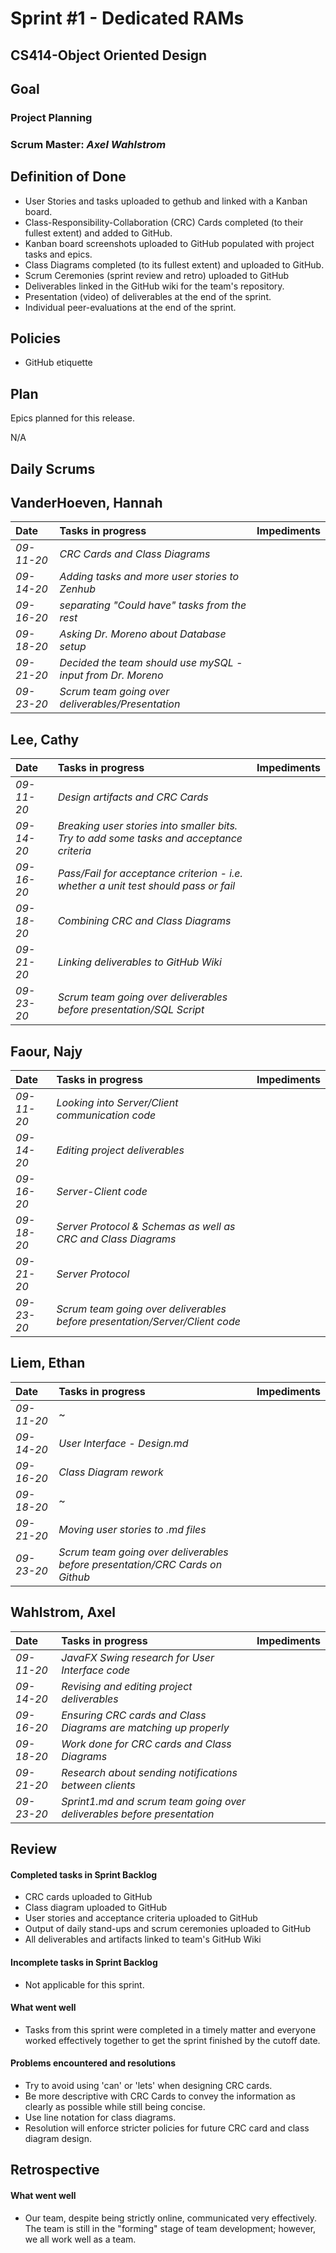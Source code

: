 # Sprint #1 - Dedicated RAMs
## CS414-Object Oriented Design

## Goal

### Project Planning
### Scrum Master: *Axel Wahlstrom*

## Definition of Done

* User Stories and tasks uploaded to gethub and linked with a Kanban board.
* Class-Responsibility-Collaboration (CRC) Cards completed (to their fullest extent) and added to GitHub.
* Kanban board screenshots uploaded to GitHub populated with project tasks and epics.
* Class Diagrams completed (to its fullest extent) and uploaded to GitHub.
* Scrum Ceremonies (sprint review and retro) uploaded to GitHub
* Deliverables linked in the GitHub wiki for the team's repository.
* Presentation (video) of deliverables at the end of the sprint.
* Individual peer-evaluations at the end of the sprint.

## Policies

* GitHub etiquette

## Plan

Epics planned for this release.

N/A

## Daily Scrums

## VanderHoeven, Hannah
| Date | Tasks in progress | Impediments |
| :--- | :--- | :--- |
| *09-11-20* | *CRC Cards and Class Diagrams* |  |
| *09-14-20* | *Adding tasks and more user stories to Zenhub* |  |
| *09-16-20* | *separating "Could have" tasks from the rest* |  |
| *09-18-20* | *Asking Dr. Moreno about Database setup* |  |
| *09-21-20* | *Decided the team should use mySQL - input from Dr. Moreno* |  |
| *09-23-20* | *Scrum team going over deliverables/Presentation* |  |

## Lee, Cathy
| Date | Tasks in progress | Impediments |
| :--- | :--- | :--- |
| *09-11-20* | *Design artifacts and CRC Cards* |  |
| *09-14-20* | *Breaking user stories into smaller bits. Try to add some tasks and acceptance criteria* |  |
| *09-16-20* | *Pass/Fail for acceptance criterion - i.e. whether a unit test should pass or fail* |  |
| *09-18-20* | *Combining CRC and Class Diagrams* |  |
| *09-21-20* | *Linking deliverables to GitHub Wiki* |  |
| *09-23-20* | *Scrum team going over deliverables before presentation/SQL Script* |  |

## Faour, Najy
| Date | Tasks in progress | Impediments |
| :--- | :--- | :--- |
| *09-11-20* | *Looking into Server/Client communication code* |  |
| *09-14-20* | *Editing project deliverables* |  |
| *09-16-20* | *Server-Client code* |  |
| *09-18-20* | *Server Protocol & Schemas as well as CRC and Class Diagrams* |  |
| *09-21-20* | *Server Protocol* |  |
| *09-23-20* | *Scrum team going over deliverables before presentation/Server/Client code* |  |

## Liem, Ethan
| Date | Tasks in progress | Impediments |
| :--- | :--- | :--- |
| *09-11-20* | ~ |  |
| *09-14-20* | *User Interface - Design.md* |  |
| *09-16-20* | *Class Diagram rework* |  |
| *09-18-20* | ~ |  |
| *09-21-20* | *Moving user stories to .md files* |  |
| *09-23-20* | *Scrum team going over deliverables before presentation/CRC Cards on Github* |  |

## Wahlstrom, Axel
| Date | Tasks in progress | Impediments |
| :--- | :--- | :--- |
| *09-11-20* | *JavaFX Swing research for User Interface code* |  |
| *09-14-20* | *Revising and editing project deliverables* |  |
| *09-16-20* | *Ensuring CRC cards and Class Diagrams are matching up properly* |  |
| *09-18-20* | *Work done for CRC cards and Class Diagrams* |  |
| *09-21-20* | *Research about sending notifications between clients* |  |
| *09-23-20* | *Sprint1.md and scrum team going over deliverables before presentation* |  |

## Review

#### Completed tasks in Sprint Backlog

* CRC cards uploaded to GitHub
* Class diagram uploaded to GitHub
* User stories and acceptance criteria uploaded to GitHub
* Output of daily stand-ups and scrum ceremonies uploaded to GitHub
* All deliverables and artifacts linked to team's GitHub Wiki

#### Incomplete tasks in Sprint Backlog

* Not applicable for this sprint.

#### What went well

* Tasks from this sprint were completed in a timely matter and everyone worked effectively together to get the sprint finished by the cutoff date.

#### Problems encountered and resolutions

* Try to avoid using 'can' or 'lets' when designing CRC cards.
* Be more descriptive with CRC Cards to convey the information as clearly as possible while still being concise.
* Use line notation for class diagrams.
* Resolution will enforce stricter policies for future CRC card and class diagram design.

## Retrospective

#### What went well

* Our team, despite being strictly online, communicated very effectively. The team is still in the "forming" stage of team development; however, we all work well as a team.
